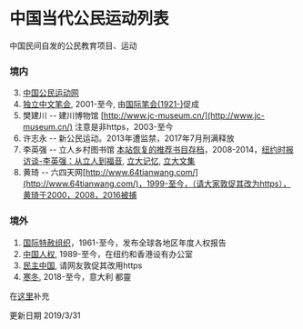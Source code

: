 # 中国当代公民运动列表
中国民间自发的公民教育项目、运动
### 境内
3. [中国公民运动网](https://cmcn.org/) 
4. [独立中文笔会](https://www.chinesepen.org/), 2001-至今, 由[国际笔会(1921-)](https://pen-international.org/)促成
1. 樊建川 -- 建川博物馆 [http://www.jc-museum.cn/](http://www.jc-museum.cn/) 注意是非https，2003-至今
2. 许志永 -- 新公民运动。2013年遭监禁，2017年7月刑满释放
5. 李英强 -- 立人乡村图书馆 [本站恢复的推荐书目存档](./2019/liren_library_list.md)，2008-2014，[纽约时报访谈-李英强：从立人到福音](https://cn.nytimes.com/china/20140926/cc26liyingqiang/), [立大记忆](https://lirencollege.xyz/), [立大文集](https://lrc.gitbooks.io/lrc/content/)
6. 黄琦 -- 六四天网[http://www.64tianwang.com/](http://www.64tianwang.com/)，1999-至今，（请大家敦促其改为https），黄琦于2000，2008，2016被捕

### 境外
1. [国际特赦组织](https://zh.amnesty.org/)，1961-至今，发布全球各地区年度人权报告
2. [中国人权](https://www.hrichina.org/), 1989-至今，在纽约和香港设有办公室
3. [民主中国](http://minzhuzhongguo.org/), 请网友敦促其改用https
4. [寒冬](https://zh.bitterwinter.org/), 2018-至今，意大利 都靈

在[这里](https://github.com/civicforum/civicforum.github.io/issues/51)补充

更新日期 2019/3/31
